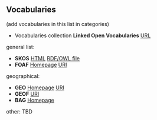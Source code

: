 
## Vocabularies

(add vocabularies in this list in categories)

* Vocabularies collection **Linked Open Vocabularies** [URL](http://lov.okfn.org/dataset/lov)

general list:
* **SKOS** [HTML](https://www.w3.org/2009/08/skos-reference/skos.html#)  [RDF/OWL file](http://www.w3.org/TR/skos-reference/skos.rdf)
* **FOAF** [Homepage](http://www.foaf-project.org/)  [URI](http://xmlns.com/foaf/0.1/)

geographical:
* **GEO**  [Homepage](http://www.w3.org/2003/01/geo/) [URI](http://www.w3.org/2003/01/geo/wgs84_pos)
* **GEOF** [URI](http://www.mindswap.org/2003/owl/geo/geoFeatures20040307.owl)
* **BAG**  [Homepage](http://lod.geodan.nl/vocab/bag/index.html)

other:
TBD
